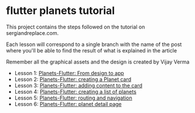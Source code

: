 # flutter planets tutorial

This project contains the steps followed on the tutorial on sergiandreplace.com.

Each lesson will correspond to a single branch with the name of the post where you'll be able to find
the result of what is explained in the article

Remember all the graphical assets and the design is created by Vijay Verma

* Lesson 1: [Planets-Flutter: From design to app](http://sergiandreplace.com/2017/09/planets-flutter-from-design-to-app/)
* Lesson 2: [Planets-Flutter: creating a Planet card](http://sergiandreplace.com/2017/09/planets-flutter-creating-a-planet-card/)
* Lesson 3: [Planets-Flutter: adding content to the card](http://sergiandreplace.com/2017/10/planets-flutter-adding-content-to-the-card/)
* Lesson 4: [Planets-Flutter: creating a list of planets](http://sergiandreplace.com/2017/10/planets-flutter-creating-a-list-of-planets/)
* Lesson 5: [Planets-Flutter: routing and navigation](http://sergiandreplace.com/2017/12/planets-flutter-routing-and-navigation/)
* Lesson 6: [Planets-Flutter: planet detail page](http://sergiandreplace.com/2018/02/planets-flutter-planet-detail-page//)
